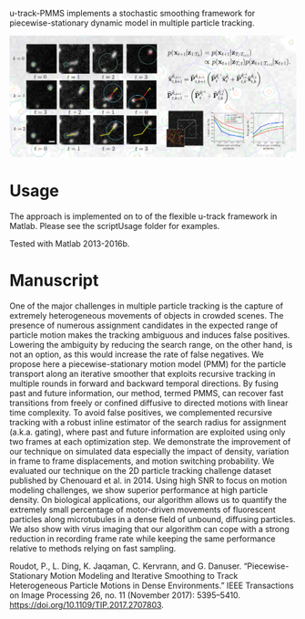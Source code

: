 u-track-PMMS implements a stochastic smoothing framework for piecewise-stationary dynamic model in multiple particle tracking.

![alt text](https://raw.githubusercontent.com/proudot/u-track-PMMS/master/img/illu.png)


# Usage 

The approach is implemented on to of the flexible u-track framework in Matlab. Please see the scriptUsage folder for examples. 

Tested with Matlab 2013-2016b. 

# Manuscript 

One of the major challenges in multiple particle tracking is the capture of extremely heterogeneous movements of objects in crowded scenes. The presence of numerous assignment candidates in the expected range of particle motion makes the tracking ambiguous and induces false positives. Lowering the ambiguity by reducing the search range, on the other hand, is not an option, as this would increase the rate of false negatives. We propose here a piecewise-stationary motion model (PMM) for the particle transport along an iterative smoother that exploits recursive tracking in multiple rounds in forward and backward temporal directions. By fusing past and future information, our method, termed PMMS, can recover fast transitions from freely or confined diffusive to directed motions with linear time complexity. To avoid false positives, we complemented recursive tracking with a robust inline estimator of the search radius for assignment (a.k.a. gating), where past and future information are exploited using only two frames at each optimization step. We demonstrate the improvement of our technique on simulated data especially the impact of density, variation in frame to frame displacements, and motion switching probability. We evaluated our technique on the 2D particle tracking challenge dataset published by Chenouard et al. in 2014. Using high SNR to focus on motion modeling challenges, we show superior performance at high particle density. On biological applications, our algorithm allows us to quantify the extremely small percentage of motor-driven movements of fluorescent particles along microtubules in a dense field of unbound, diffusing particles. We also show with virus imaging that our algorithm can cope with a strong reduction in recording frame rate while keeping the same performance relative to methods relying on fast sampling.

Roudot, P., L. Ding, K. Jaqaman, C. Kervrann, and G. Danuser. “Piecewise-Stationary Motion Modeling and Iterative Smoothing to Track Heterogeneous Particle Motions in Dense Environments.” IEEE Transactions on Image Processing 26, no. 11 (November 2017): 5395–5410. https://doi.org/10.1109/TIP.2017.2707803.
